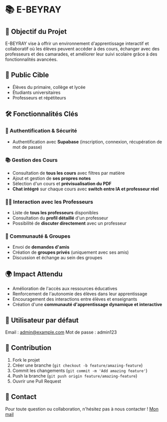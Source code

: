 # 📚 E-BEYRAY

## 🎯 Objectif du Projet

E-BEYRAY vise à offrir un environnement d'apprentissage interactif et collaboratif où les élèves peuvent accéder à des cours, échanger avec des professeurs et des camarades, et améliorer leur suivi scolaire grâce à des fonctionnalités avancées.

## 👥 Public Cible

- Élèves du primaire, collège et lycée
- Étudiants universitaires
- Professeurs et répétiteurs

## 🛠️ Fonctionnalités Clés

### 🔐 Authentification & Sécurité

- Authentification avec **Supabase** (inscription, connexion, récupération de mot de passe)

### 📚 Gestion des Cours

- Consultation de **tous les cours** avec filtres par matière
- Ajout et gestion de **ses propres notes**
- Sélection d'un cours et **prévisualisation du PDF**
- **Chat intégré** sur chaque cours avec **switch entre IA et professeur réel**

### 👨‍🏫 Interaction avec les Professeurs

- Liste de **tous les professeurs** disponibles
- Consultation du **profil détaillé** d'un professeur
- Possibilité de **discuter directement** avec un professeur

### 🏫 Communauté & Groupes

- Envoi de **demandes d'amis**
- Création de **groupes privés** (uniquement avec ses amis)
- Discussion et échange au sein des groupes

## 🌍 Impact Attendu

- Amélioration de l'accès aux ressources éducatives
- Renforcement de l'autonomie des élèves dans leur apprentissage
- Encouragement des interactions entre élèves et enseignants
- Création d'une **communauté d'apprentissage dynamique et interactive**

## 👤 Utilisateur par défaut

Email : admin@example.com
Mot de passe : admin123

## 🤝 Contribution

1. Fork le projet
2. Créer une branche (`git checkout -b feature/amazing-feature`)
3. Commit les changements (`git commit -m 'Add amazing feature'`)
4. Push la branche (`git push origin feature/amazing-feature`)
5. Ouvrir une Pull Request

## 📩 Contact

Pour toute question ou collaboration, n'hésitez pas à nous contacter !
[Mon mail](mailto:obedagbohouns@gmail.com)
